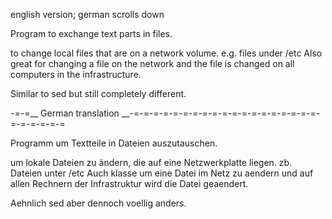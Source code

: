 
english version; german scrolls down

Program to exchange text parts in files.

to change local files that are on a network volume.
e.g. files under /etc
Also great for changing a file on the network and the file is changed on all
computers in the infrastructure.

Similar to sed but still completely different.

-=-=__ German translation __-=-=-=-=-=-=-=-=-=-=-=-=-=-=-=-=-=-=-=-=-=-=-=-=-=

 Programm um Textteile in Dateien auszutauschen.

 um lokale Dateien zu ändern, die auf eine Netzwerkplatte liegen.
 zb. Dateien unter /etc
 Auch klasse um eine Datei im Netz zu aendern und auf allen
 Rechnern der Infrastruktur wird die Datei geaendert.
  
 Aehnlich sed aber dennoch voellig anders.

